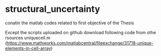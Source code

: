 # structural_uncertainty
conatin the matlab codes related to first objective of the Thesis


Except the scripts uploaded on github download following code from othe rsources
uniquecell.m (https://www.mathworks.com/matlabcentral/fileexchange/31718-unique-elements-in-cell-array)
